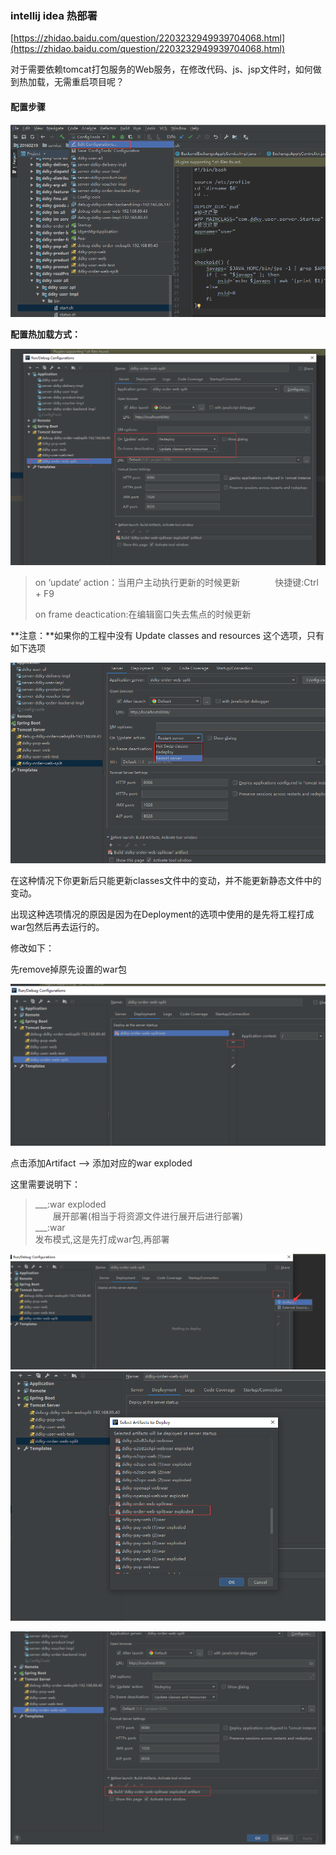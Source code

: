 ### intellij idea 热部署

[https://zhidao.baidu.com/question/2203232949939704068.html](https://zhidao.baidu.com/question/2203232949939704068.html)

对于需要依赖tomcat打包服务的Web服务，在修改代码、js、jsp文件时，如何做到热加载，无需重启项目呢？

#### 配置步骤

![](/assets/import11.png)

**配置热加载方式：**

![](/assets/import12.png)

> on ‘update‘ action：当用户主动执行更新的时候更新　　　　快捷键:Ctrl + F9
>
> on frame deactication:在编辑窗口失去焦点的时候更新

**注意：**如果你的工程中没有 Update classes and resources 这个选项，只有如下选项

![](/assets/import14.png)

在这种情况下你更新后只能更新classes文件中的变动，并不能更新静态文件中的变动。

出现这种选项情况的原因是因为在Deployment的选项中使用的是先将工程打成war包然后再去运行的。

修改如下：

先remove掉原先设置的war包

![](/assets/import17.png)

点击添加Artifact --&gt;  添加对应的war exploded

这里需要说明下：

> \_\_\_:war exploded   
> 　　展开部署\(相当于将资源文件进行展开后进行部署\)  
> \_\_\_:war  
>         发布模式,这是先打成war包,再部署

![](/assets/import18.png)![](/assets/import19.png)

![](/assets/import13.png)

